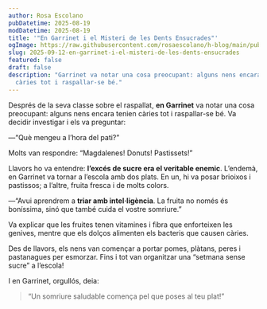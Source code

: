 ```yaml
---
author: Rosa Escolano
pubDatetime: 2025-08-19
modDatetime: 2025-08-19
title: '"En Garrinet i el Misteri de les Dents Ensucrades"'
ogImage: https://raw.githubusercontent.com/rosaescolano/h-blog/main/public/assets/garrinet4.webp
slug: 2025-09-12-en-garrinet-i-el-misteri-de-les-dents-ensucrades
featured: false
draft: false
description: "Garrinet va notar una cosa preocupant: alguns nens encara tenien
  càries tot i raspallar-se bé."
---
```

Després de la seva classe sobre el raspallat, **en Garrinet** va notar una cosa preocupant: alguns nens encara tenien càries tot i raspallar-se bé. Va decidir investigar i els va preguntar:

—“Què mengeu a l’hora del pati?”

Molts van respondre: “Magdalenes! Donuts! Pastissets!”

Llavors ho va entendre: **l’excés de sucre era el veritable enemic**. L’endemà, en Garrinet va tornar a l’escola amb dos plats. En un, hi va posar brioixos i pastissos; a l’altre, fruita fresca i de molts colors.

—“Avui aprendrem a **triar amb intel·ligència**. La fruita no només és boníssima, sinó que també cuida el vostre somriure.”

Va explicar que les fruites tenen vitamines i fibra que enforteixen les genives, mentre que els dolços alimenten els bacteris que causen càries.

Des de llavors, els nens van començar a portar pomes, plàtans, peres i pastanagues per esmorzar. Fins i tot van organitzar una “setmana sense sucre” a l’escola!

I en Garrinet, orgullós, deia:

> “Un somriure saludable comença pel que poses al teu plat!”